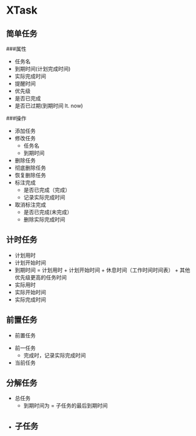 XTask
================================================================================

简单任务
--------------------------------------------------------------------------------

###属性

* 任务名
* 到期时间(计划完成时间)
* 实际完成时间
* 提醒时间
* 优先级
* 是否已完成
* 是否已过期(到期时间 lt. now)

###操作

* 添加任务
* 修改任务
  - 任务名
  - 到期时间
* 删除任务
* 彻底删除任务
* 恢复删除任务
* 标注完成
  - 是否已完成（完成）
  - 记录实际完成时间
* 取消标注完成  
  - 是否已完成(未完成）
  - 删除实际完成时间

计时任务
--------------------------------------------------------------------------------
* 计划用时
* 计划开始时间
* 到期时间 = 计划用时 + 计划开始时间 + 休息时间（工作时间时间表） + 其他优先级更高的任务时间
* 实际用时
* 实际开始时间
* 实际完成时间

前置任务
--------------------------------------------------------------------------------
* 前置任务
+ 前一任务
  - 完成时，记录实际完成时间
+ 当前任务

分解任务
--------------------------------------------------------------------------------
+ 总任务
  - 到期时间为 = 子任务的最后到期时间
+ 子任务
  - 
